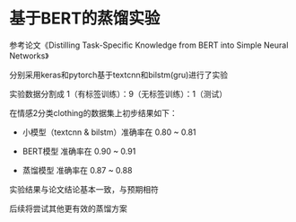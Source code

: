 基于BERT的蒸馏实验
================

参考论文《Distilling Task-Specific Knowledge from BERT into Simple Neural Networks》

分别采用keras和pytorch基于textcnn和bilstm(gru)进行了实验

实验数据分割成 1（有标签训练）：9（无标签训练）：1（测试）

在情感2分类clothing的数据集上初步结果如下：

 - 小模型（textcnn & bilstm）准确率在 0.80 ~ 0.81

 - BERT模型 准确率在 0.90 ~ 0.91

 - 蒸馏模型 准确率在 0.87 ~ 0.88

实验结果与论文结论基本一致，与预期相符

后续将尝试其他更有效的蒸馏方案
